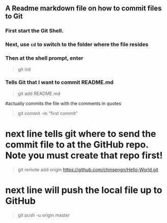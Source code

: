 

## A Readme markdown file on how to commit files to Git

### First start the Git Shell. 

### Next, use `cd` to switch to the folder where the file resides

### Then at the shell prompt, enter 
> git init

### Tells Git that I want to commit README.md
> git add README.md  

#actually commits the file with the comments in quotes
> git commit -m "first commit"  

# next line tells git where to send the commit file to at the GitHub repo. Note you must create that repo first!
> git remote add origin https://github.com/chinsengn/Hello-World.git

# next line will push the local file up to GitHub
> git push -u origin master


